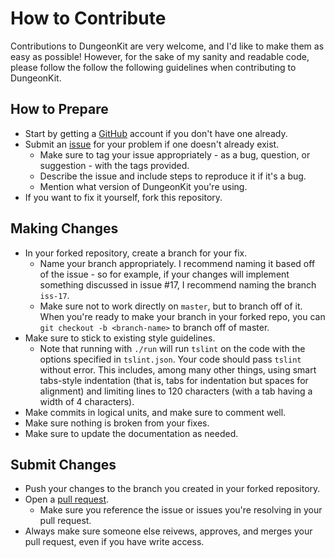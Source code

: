 # How to Contribute

Contributions to DungeonKit are very welcome, and I'd like to make them as easy as possible!  However, for the sake of
my sanity and readable code, please follow the follow the following guidelines when contributing to DungeonKit.

## How to Prepare

- Start by getting a [GitHub](https://github.com/) account if you don't have one already.
- Submit an [issue](https://github.com/bluepichu/dungeonkit/issues) for your problem if one doesn't already exist.
	- Make sure to tag your issue appropriately - as a bug, question, or suggestion - with the tags provided.
	- Describe the issue and include steps to reproduce it if it's a bug.
	- Mention what version of DungeonKit you're using.
- If you want to fix it yourself, fork this repository.

## Making Changes

- In your forked repository, create a branch for your fix.
	- Name your branch appropriately.  I recommend naming it based off of the issue - so for example, if your changes
		will implement something discussed in issue #17, I recommend naming the branch `iss-17`.
	- Make sure not to work directly on `master`, but to branch off of it.  When you're ready to make your branch in
		your forked repo, you can `git checkout -b <branch-name>` to branch off of master.
- Make sure to stick to existing style guidelines.
	- Note that running with `./run` will run `tslint` on the code with the options specified in `tslint.json`.  Your
		code should pass `tslint` without error.  This includes, among many other things, using smart tabs-style
		indentation (that is, tabs for indentation but spaces for alignment) and limiting lines to 120 characters (with
		a tab having a width of 4 characters).
- Make commits in logical units, and make sure to comment well.
- Make sure nothing is broken from your fixes.
- Make sure to update the documentation as needed.

## Submit Changes

- Push your changes to the branch you created in your forked repository.
- Open a [pull request](https://github.com/bluepichu/dungeonkit/pulls).
	- Make sure you reference the issue or issues you're resolving in your pull request.
- Always make sure someone else reivews, approves, and merges your pull request, even if you have write access.
